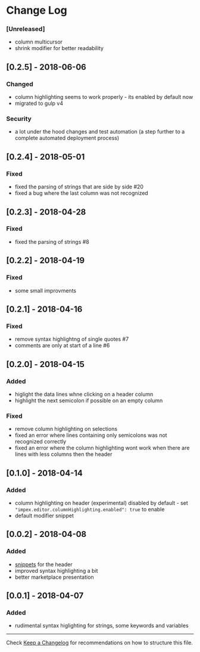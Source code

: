 # Change Log

### [Unreleased]

* column multicursor
* shrink modifier for better readability

## [0.2.5] - 2018-06-06

### Changed

* column highlighting seems to work properly - its enabled by default now
* migrated to gulp v4

### Security

* a lot under the hood changes and test automation (a step further to a complete automated deployment process)

## [0.2.4] - 2018-05-01

### Fixed

* fixed the parsing of strings that are side by side #20
* fixed a bug where the last column was not recognized 

## [0.2.3] - 2018-04-28

### Fixed

* fixed the parsing of strings #8

## [0.2.2] - 2018-04-19

### Fixed

* some small improvments

## [0.2.1] - 2018-04-16

### Fixed

* remove syntax highlightng of single quotes #7
* comments are only at start of a line #6

## [0.2.0] - 2018-04-15

### Added

* higlight the data lines whne clicking on a header column
* highlight the next semicolon if possible on an empty column

### Fixed

* remove column highlighting on selections
* fixed an error where lines containing only semicolons was not recognized correctly
* fixed an error where the column highlighting wont work when there are lines with less columns then the header

## [0.1.0] - 2018-04-14

### Added

* column highlighting on header (experimental) disabled by default - set `"impex.editor.columnHighlighting.enabled": true` to enable
* default modifier snippet

## [0.0.2] - 2018-04-08

### Added

* [snippets](docs/Snippets.md) for the header
* improved syntax highlighting a bit
* better marketplace presentation

## [0.0.1] - 2018-04-07

### Added

* rudimental syntax higlighting for strings, some keywords and variables

---
Check [Keep a Changelog](http://keepachangelog.com/) for recommendations on how to structure this file.
